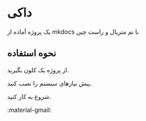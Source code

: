 # داکی

یک پروژه آماده از mkdocs با تم متریال و راست چین

## نحوه استفاده

از پروژه یک کلون بگیرید.

پیش نیازهای سیستم را نصب کنید.

شروع به کار کنید.

:material-gmail:






